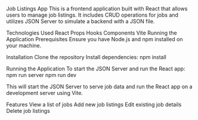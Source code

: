 Job Listings App
This is a frontend application built with React that allows users to manage job listings. It includes CRUD operations for jobs and utilizes JSON Server to simulate a backend with a JSON file.

Technologies Used
React
Props
Hooks
Components
Vite
Running the Application
Prerequisites
Ensure you have Node.js and npm installed on your machine.

Installation
Clone the repository 
Install dependencies: npm install

Running the Application
To start the JSON Server and run the React app:
npm run server
npm run dev

This will start the JSON Server to serve job data and run the React app on a development server using Vite.

Features
View a list of jobs
Add new job listings
Edit existing job details
Delete job listings
